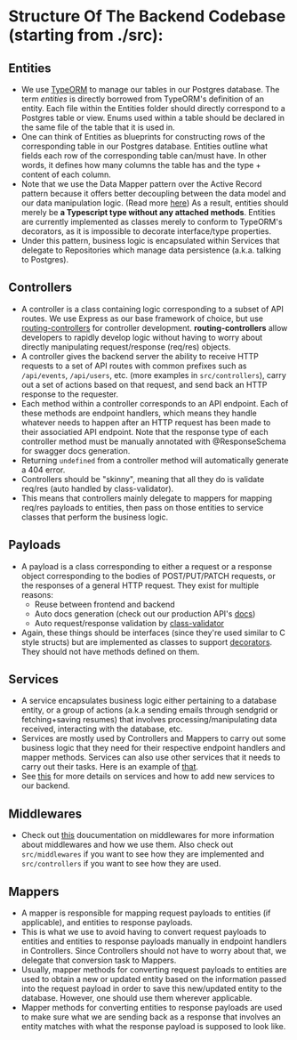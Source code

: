 # Structure Of The Backend Codebase (starting from ./src):

## Entities

- We use [TypeORM](https://github.com/typeorm/typeorm) to manage our tables in our Postgres database. The term _entities_ is directly borrowed from TypeORM's definition of an entity. Each file within the Entities folder should directly correspond to a Postgres table or view. Enums used within a table should be declared in the same file of the table that it is used in.
- One can think of Entities as blueprints for constructing rows of the corresponding table in our Postgres database. Entities outline what fields each row of the corresponding table can/must have. In other words, it defines how many columns the table has and the type + content of each column.
- Note that we use the Data Mapper pattern over the Active Record pattern because it offers better decoupling between the data model and our data manipulation logic. (Read more [here](https://github.com/typeorm/typeorm/blob/master/docs/active-record-data-mapper.md)) As a result, entities should merely be **a Typescript type without any attached methods**. Entities are currently implemented as classes merely to conform to TypeORM's decorators, as it is impossible to decorate interface/type properties.
- Under this pattern, business logic is encapsulated within Services that delegate to Repositories which manage data persistence (a.k.a. talking to Postgres).

## Controllers

- A controller is a class containing logic corresponding to a subset of API routes. We use Express as our base framework of choice, but use [routing-controllers](https://github.com/typestack/routing-controllers) for controller development. **routing-controllers** allow developers to rapidly develop logic without having to worry about directly manipulating request/response (req/res) objects.
- A controller gives the backend server the ability to receive HTTP requests to a set of API routes with common prefixes such as `/api/events`, `/api/users`, etc. (more examples in `src/controllers`), carry out a set of actions based on that request, and send back an HTTP response to the requester.
- Each method within a controller corresponds to an API endpoint. Each of these methods are endpoint handlers, which means they handle whatever needs to happen after an HTTP request has been made to their associatied API endpoint. Note that the response type of each controller method must be manually annotated with @ResponseSchema for swagger docs generation.
- Returning `undefined` from a controller method will automatically generate a 404 error.
- Controllers should be "skinny", meaning that all they do is validate req/res (auto handled by class-validator).
- This means that controllers mainly delegate to mappers for mapping req/res payloads to entities, then pass on those entities to service classes that perform the business logic.

## Payloads

- A payload is a class corresponding to either a request or a response object corresponding to the bodies of POST/PUT/PATCH requests, or the responses of a general HTTP request. They exist for multiple reasons:
  - Reuse between frontend and backend
  - Auto docs generation (check out our production API's [docs](https://api.hknucsd.com/api/docs))
  - Auto request/response validation by [class-validator](https://github.com/typestack/class-validator)
- Again, these things should be interfaces (since they're used similar to C style structs) but are implemented as classes to support [decorators](https://www.typescriptlang.org/docs/handbook/decorators.html). They should not have methods defined on them.

## Services

- A service encapsulates business logic either pertaining to a database entity, or a group of actions (a.k.a sending emails through sendgrid or fetching+saving resumes) that involves processing/manipulating data received, interacting with the database, etc.
- Services are mostly used by Controllers and Mappers to carry out some business logic that they need for their respective endpoint handlers and mapper methods. Services can also use other services that it needs to carry out their tasks. Here is an example of [that](../../src/services/EventService.ts).
- See [this](../add/add_new_service.md) for more details on services and how to add new services to our backend.

## Middlewares

- Check out [this](./guides/middlewares/index.md) doucumentation on middlewares for more information about middlewares and how we use them. Also check out `src/middlewares` if you want to see how they are implemented and `src/controllers` if you want to see how they are used.

## Mappers

- A mapper is responsible for mapping request payloads to entities (if applicable), and entities to response payloads.
- This is what we use to avoid having to convert request payloads to entities and entities to response payloads manually in endpoint handlers in Controllers. Since Controllers should not have to worry about that, we delegate that conversion task to Mappers.
- Usually, mapper methods for converting request payloads to entities are used to obtain a new or updated entity based on the information passed into the request payload in order to save this new/updated entity to the database. However, one should use them wherever applicable.
- Mapper methods for converting entities to response payloads are used to make sure what we are sending back as a response that involves an entity matches with what the response payload is supposed to look like.
